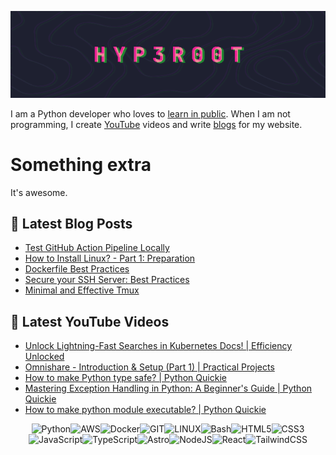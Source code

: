 ![Banner](./assets/animated_banner.gif)

I am a Python developer who loves to [learn in public](https://mindmaze.hyperoot.dev/). When I am not programming, I create [YouTube](https://www.youtube.com/@hyp3r00t) videos and write [blogs](https://hyperoot.dev/) for my website.

# Something extra

It's awesome.

## 📖 Latest Blog Posts

- [Test GitHub Action Pipeline Locally](https://v4.hyperoot.dev/article/test-github-action-pipeline-locally/)
- [How to Install Linux? - Part 1: Preparation](https://v4.hyperoot.dev/article/how-to-install-linux-part-1-preparation/)
- [Dockerfile Best Practices](https://v4.hyperoot.dev/article/dockerfile-best-practices/)
- [Secure your SSH Server: Best Practices](https://v4.hyperoot.dev/article/securing-ssh-server/)
- [Minimal and Effective Tmux](https://v4.hyperoot.dev/article/minimal-and-effective-tmux/)

## 🎥 Latest YouTube Videos

- [Unlock Lightning-Fast Searches in Kubernetes Docs! | Efficiency Unlocked](https://www.youtube.com/watch?v=vKvItF9I9Qw)
- [Omnishare - Introduction &amp; Setup (Part 1) | Practical Projects](https://www.youtube.com/watch?v=Qe6tOWsu4o4)
- [How to make Python type safe? | Python Quickie](https://www.youtube.com/watch?v=0GykkEEOxkA)
- [Mastering Exception Handling in Python: A Beginner&#39;s Guide | Python Quickie](https://www.youtube.com/watch?v=zYW3f9kMwbA)
- [How to make python module executable? | Python Quickie](https://www.youtube.com/watch?v=sXtd6Ec_osw)

<div align="center">
<img src="https://img.shields.io/badge/python-3776AB.svg?style=for-the-badge&logo=css3&logoColor=white" alt="Python"/><img src="https://img.shields.io/badge/AWS-FF9900.svg?style=for-the-badge&logo=amazonwebservices&logoColor=white" alt="AWS"/><img src="https://img.shields.io/badge/docker-0db7ed.svg?style=for-the-badge&logo=docker&logoColor=white" alt="Docker"/><img src="https://img.shields.io/badge/Git-fc6d26?style=for-the-badge&logo=git&logoColor=white" alt="GIT"/><img src="https://img.shields.io/badge/Linux-FCC624?style=for-the-badge&logo=linux&logoColor=black" alt="LINUX"/><img src="https://img.shields.io/badge/Bash-4EAA25?style=for-the-badge&logo=gnubash&logoColor=black" alt="Bash"/><img src="https://img.shields.io/badge/html5-E34F26.svg?style=for-the-badge&logo=html5&logoColor=white" alt="HTML5"/><img src="https://img.shields.io/badge/css3-1572B6.svg?style=for-the-badge&logo=css3&logoColor=white" alt="CSS3"/><img src="https://img.shields.io/badge/javascript-323330.svg?style=for-the-badge&logo=javascript&logoColor=F7DF1E" alt="JavaScript"/><img src="https://img.shields.io/badge/typescript-007ACC.svg?style=for-the-badge&logo=typescript&logoColor=white" alt="TypeScript"/><img src="https://img.shields.io/badge/astro-BC52EE.svg?style=for-the-badge&logo=astro&logoColor=white" alt="Astro"/><img src="https://img.shields.io/badge/node.js-6DA55F?style=for-the-badge&logo=node.js&logoColor=white" alt="NodeJS"/><img src="https://img.shields.io/badge/react-20232a.svg?style=for-the-badge&logo=react&logoColor=61DAFB" alt="React"/><img src="https://img.shields.io/badge/tailwindcss-38B2AC.svg?style=for-the-badge&logo=tailwind-css&logoColor=white" alt="TailwindCSS"/>
</div>
